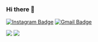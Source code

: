 ### Hi there 👋

<!--
**wlals1126/wlals1126** is a ✨ _special_ ✨ repository because its `README.md` (this file) appears on your GitHub profile.

Here are some ideas to get you started:

- 🔭 I’m currently working on ...
- 🌱 I’m currently learning ...
- 👯 I’m looking to collaborate on ...
- 🤔 I’m looking for help with ...
- 💬 Ask me about ...
- 📫 How to reach me: ...
- 😄 Pronouns: ...
- ⚡ Fun fact: ...
-->
[![Instagram Badge](https://img.shields.io/badge/instagram-e1306c?style=flat-square&logo=instagram&logoColor=white&link=https://www.instagram.com/ooyajjass/)](https://www.instagram.com/ooyajjass/)
[![Gmail Badge](https://img.shields.io/badge/-Gmail-c14438?style=flat-square&logo=Gmail&logoColor=white&link=mailto:zzzzm1n126@gmail.com)](mailto:zzzzm1n126@gmail.com)


<a href="https://velog.io/@wlals1126"><img src="https://img.shields.io/badge/wlals1126-20c997?style=flat-square&logo=velog&logoColor=white"/></a>
<a href="https://solved.ac/yjm1126"><img src="http://mazassumnida.wtf/api/mini/generate_badge?boj=yjm1126"/></a>
